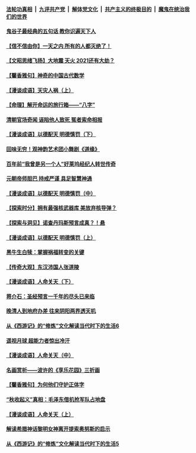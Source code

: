 

####  [法轮功真相](../../../../basic/blob/master/README.md?t=03150730) &nbsp;|&nbsp; [九评共产党](../../../../9ping.md/blob/master/README.md?t=03150730) &nbsp;|&nbsp; [解体党文化](../../../../jtdwh.md/blob/master/README.md?t=03150730)  &nbsp;|&nbsp; [共产主义的终极目的](../../../../gczydzjmd.md/blob/master/README.md?t=03150730) &nbsp;|&nbsp; [魔鬼在统治我们的世界](../../../../mgztzwmdsj.md/blob/master/README.md?t=03150730) 

#### [鬼谷子最经典的五句话 教你识遍天下人](../pages/prog647/a103073523.md?t=03150730) 

#### [【信不信由你】一天之内 所有的人都灭绝了！](../pages/prog647/a103073394.md?t=03150730) 

#### [【文昭思绪飞扬】大地震 天火 2021还有大劫？](../pages/prog647/a103073347.md?t=03150730) 

#### [【馨香雅句】神奇的中国古代数学](../pages/prog647/a103073366.md?t=03150730) 

#### [【漫谈成语】天灾人祸（上）](../pages/prog647/a103070656.md?t=03150730) 

#### [【命理】解开命运的旅行箱——“八字”](../pages/prog647/a103072817.md?t=03150730) 

#### [清朝官场奇闻 诬陷他人致死 冤者索命相报](../pages/prog647/a103072814.md?t=03150730) 

#### [【漫谈成语】以德配天 明德慎罚（下）](../pages/prog647/a103070615.md?t=03150730) 

#### [回味无穷！观神韵艺术团小舞剧《道缘》](../pages/prog647/a103072686.md?t=03150730) 

#### [百年前“我曾是另一个人”好莱坞经纪人转世传奇](../pages/prog647/a103072115.md?t=03150730) 

#### [元朝帝师胆巴 持戒严谨 具足智慧神通](../pages/prog647/a103072111.md?t=03150730) 

#### [【漫谈成语】以德配天 明德慎罚（中）](../pages/prog647/a103070624.md?t=03150730) 

#### [【探索时分】拥有最强核武器库 美放弃核导弹？](../pages/prog647/a103071590.md?t=03150730) 

#### [【探索与洞见】诺查丹玛斯预言成真？！悬](../pages/prog647/a103071351.md?t=03150730) 

#### [【漫谈成语】以德配天 明德慎罚（上）](../pages/prog647/a103070619.md?t=03150730) 

#### [黑牛生白犊：掌握祸福转变的关键](../pages/prog647/a103071317.md?t=03150730) 

#### [【传奇大观】东汉沛国人张道陵](../pages/prog647/a103071305.md?t=03150730) 


#### [【漫谈成语】人命关天（下）](../pages/prog647/a103068134.md?t=03150730) 

#### [蒋介石：圣经预言一千年的尽头已来临](../pages/prog647/a103070595.md?t=03150730) 

#### [晚清人到地府办差 往来阴阳两界透天机](../pages/prog647/a103070569.md?t=03150730) 

#### [从《西游记》的“修炼”文化解读当代时下的生活6](../pages/prog647/a103070564.md?t=03150730) 

#### [遥视月球 超能力者惊出冷汗](../pages/prog647/a103069878.md?t=03150730) 

#### [【漫谈成语】人命关天（中）](../pages/prog647/a103068142.md?t=03150730) 

#### [名画赏析——波许的《享乐花园》三折画](../pages/prog647/a103069871.md?t=03150730) 

#### [【馨香雅句】为何他们守护正体字](../pages/prog647/a103069027.md?t=03150730) 

#### [“秋收起义”真相：毛泽东借机抢军队占地盘](../pages/prog647/a103069491.md?t=03150730) 

#### [【漫谈成语】人命关天（上）](../pages/prog647/a103068122.md?t=03150730) 

#### [解读希腊神话黎明女神离开提索奥努斯的启示](../pages/prog647/a103069146.md?t=03150730) 

#### [从《西游记》的“修炼”文化解读当代时下的生活5](../pages/prog647/a103069140.md?t=03150730) 

